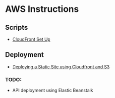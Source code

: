 # AWS Instructions

## Scripts
- [CloudFront Set Up](s3-cloudfront-script.md)

## Deployment
- [Deploying a Static Site using Cloudfront and S3](s3-cloudfront-deployment.md)

### TODO:
- API deployment using Elastic Beanstalk
